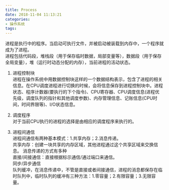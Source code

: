 ```yaml
---
title: Process
date: 2018-11-04 11:13:21
categories:
- 操作系统
tags:
---
```


进程是执行中的程序。当启动可执行文件，并被启动被装载到内存中，一个程序就成为了进程。  
进程包括代码段，堆栈段（用于保存临时数据，局部变量等），数据段（用于保存全局变量），堆（运行时动态分配的内存），当前进程的活动状态。  

1. 进程控制块  
进程在操作系统中用数据控制块这样的一个数据结构表示，包含了进程的相关信息。在CPU调度进程进行切换的时候，会将信息保存到进程控制块中。进程状态、程序计数器(要执行的下个指令)、CPU寄存器、CPU调度信息(进程优先级，调度队列的指针和其他调度参数)、内存管理信息、记账信息(CPU时间，时间界限等)、I/O状态信息。  

2. 调度程序  
对于当前CPU执行的进程的选择是由相应的调度程序来执行的。  

3. 进程间通信  
进程间通信有两种基本模式：1.共享内存；2.消息传递。  
共享内存：创建一块共享的内存区域，其他进程通过这个共享区域来交换信息。
消息传递的方式有多种  
直接/间接通信：直接根据标示通信/通过端口来通信。  
同步/异步通信  
队列缓冲，在消息传递中，不管是直接或者间接通信，进程的消息都保存在临时队列中，临时队列的缓冲有三种方法：1.零容量；2.有限容量；3.无限容量。

